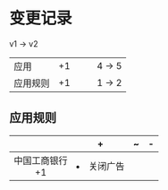 # 变更记录

v1 -> v2

||||||
|-|:-:|:-:|:-:|:-:|
|应用|+1|||4 -> 5|
|应用规则|+1|||1 -> 2|

## 应用规则

||+|~|-|
|:-:|-|-|-|
|中国工商银行<br>+1|<li>关闭广告|||
